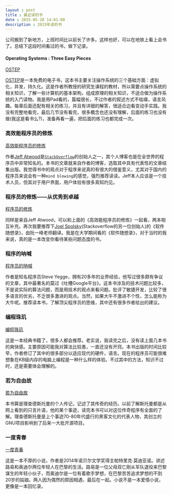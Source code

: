```yaml
---
layout : post
title : 最近读的书
date : 2015-05-20 14:01:00
description : 2015年读的书
---
```


公司搬到了新地方，上班时间比以前长了许多。这样也好，可以在地铁上看上会书了。总结下这段时间看过的书，做下记录。

#### Operating Systems : Three Easy Pieces
[OSTEP](http://pages.cs.wisc.edu/~remzi/OSTEP/book-cover-two.jpg)  

[OSTEP](http://pages.cs.wisc.edu/~remzi/OSTEP/)是一本免费的电子书，这本书主要关注操作系统的三个基础方面：虚拟化，并发，持久化。这是作者所教授的研究生课程的教材，所以需要点操作系统的相关知识，了解一些计算机的基本架构，组成原理的相关知识，不适合做为操作系统的入门读物。我是用Pad看的，篇幅很长，不过作者的叙述方式不枯燥，语言风趣。每章后面还配有相关的练习，并且有详细的解答，很适合边看变动手实践。我没有完整地看完，最后几节没有看完，很多概念也还没有理解，后面的练习也没有做(我这是看书么?)，准备再看一遍，把后面的练习也都完成一次。
  
  
### 高效能程序员的修炼
[高效能程序员的修炼](http://img11.360buyimg.com/n1/g15/M00/00/1A/rBEhWVHt4nYIAAAAAAJa_kEQc9wAABS3gKwxnUAAlsW469.jpg)

作者[Jeff Atwood](http://blog.codinghorror.com/)是[`StackOverflow`](http://www.stackoverflow.com)的创始人之一，其个人博客也是在全世界的程序员中非常知名的。本书的文章就来自作者的博客，选取其中具有代表性的文章结集出版。我觉得书中的观点对于程序来说真的有很大的借鉴意义，尤其对于国内的程序员来说会有一种`mind blowing`的感觉，强烈推荐读读。Jeff本人应该是一个技术人员，但其对于用户界面，用户体验有很多真知灼见。
  
      
### 程序员的修炼——从优秀到卓越
[程序员的修炼](http://img10.360buyimg.com/n1/g17/M00/00/02/rBEbSFNpjIYIAAAAAALXt94NlEUAAAA9gDrSd8AAtfP442.jpg)  

同样是来自Jeff Atwood，可以和上面的《高效能程序员的修炼》一起看，两本相互补充。再次我要推荐下[Joel Spolsky](http://www.joelonsoftware.com/)(Stackoverflow的另一位创始人)的《软件随想录》，由阮一峰老师翻译。我是在大学期间看的《软件随想录》，对于当时的我来说，真的是一本改变你看待某些问题态度的书。
  
    
     
### 程序的呐喊
[程序员的呐喊](http://img13.360buyimg.com/n1/g17/M00/00/02/rBEbR1NpjIcIAAAAAAKJbAU1zFMAAAA9gJ_H5QAAomE621.jpg)

作者是知名程序员Steve Yegge，拥有20多年的业界经验，他写过很多颇有争议的文章，其中最著名的莫过《吐槽Google平台》。这本书涉及的技术问题比较多，不是说实际的算法问题，而是用技术的观点来看问题。批评了敏捷开发，比较了很多语言的优劣，不乏很多激进的观点。当然，如果大牛不激进不个性，怎么能称为大牛呢。推荐读本书，了解顶尖程序员的思维，其中还有很多作者给出的建议。
  
    
    
### 编程珠玑
[编程珠玑](http://img14.360buyimg.com/n1/jfs/t733/236/713204451/71588/7e62c286/54d332abN7e74cb0b.jpg)

这是一本经典书籍了，很多人都会推荐。老实说，我读完之后，没有读上面几本书的爽快感。主要原因可能我对算法比较愚，一直还没有开窍。本书出版的时间比较早，作者修订了其中的很多部分以适应现代的硬件，语言。现在的程序员可能很难想象在KB级内存的电脑上编程是一种什么样的体验。不过其中的方法，知识不过时，还是需要体会理解的。

  
    
      
### 若为自由故
[若为自由故](http://img14.360buyimg.com/n1/jfs/t1261/262/357111089/124936/e3d6be99/5519fd86N5b6467c0.jpg)

本书算是理查德斯托曼的个人传记，记述了其传奇的经历。以前了解斯托曼都是从网上看到的只言片语，他的某个事迹，读完本书可以对这位传奇程序有全面的了解。理查德斯托曼是上个事迹70-80年代盛行的黑客文化的代表人物，其创立的GNU项目影响到了后来一大批开源项目。
  
    
      
### 一度青春
[一度青春](http://img14.360buyimg.com/n1/jfs/t964/111/348723228/341403/2475aad8/551b57b3Na359c77f.jpg)

这是一本不厚的小说，作者是2014年诺贝尔文学奖得主帕特里克∙莫迪亚诺。讲述路易和奥迪尔两位年轻人在巴黎的生活。路易是一位父母双亡刚从军队退役来巴黎谋生的年轻小伙子，而奥迪尔是一位有着歌手梦想，在巴黎苦苦追求梦想的不到20岁的姑娘。两人因为偶然的原因相遇，最后在一起。小说不是一本爱情小说，更像是一本回忆录。
